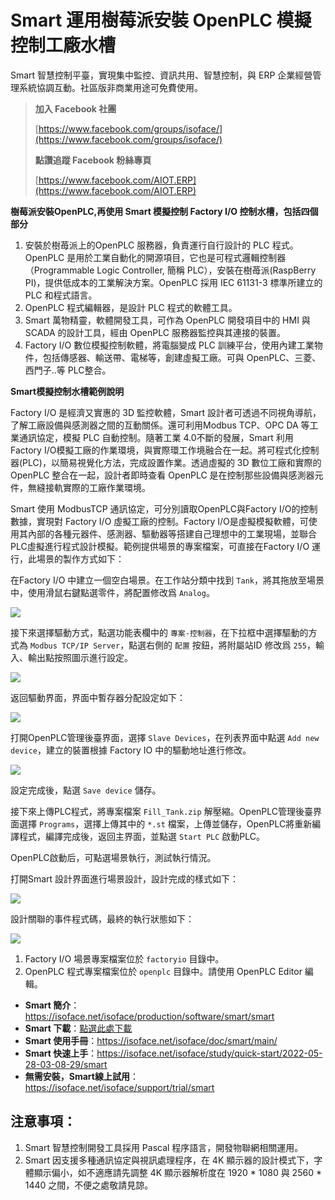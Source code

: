# Smart 運用樹莓派安裝 OpenPLC 模擬控制工廠水槽

Smart 智慧控制平臺，實現集中監控、資訊共用、智慧控制，與 ERP 企業經營管理系統協調互動。社區版非商業用途可免費使用。

> **加入 Facebook 社團**
>
> [https://www.facebook.com/groups/isoface/](https://www.facebook.com/groups/isoface/)
> 
> **點讚追蹤 Facebook 粉絲專頁**
> 
> [https://www.facebook.com/AIOT.ERP](https://www.facebook.com/AIOT.ERP)

**樹莓派安裝OpenPLC,再使用 Smart 模擬控制 Factory I/O 控制水槽，包括四個部分**

1. 安裝於樹苺派上的OpenPLC 服務器，負責運行自行設計的 PLC 程式。OpenPLC 是用於工業自動化的開源項目，它也是可程式邏輯控制器（Programmable Logic Controller, 簡稱 PLC），安裝在樹苺派(RaspBerry PI)，提供低成本的工業解決方案。OpenPLC 採用 IEC 61131-3 標準所建立的 PLC 和程式語言。
2. OpenPLC 程式編輯器，是設計 PLC 程式的軟體工具。
3. Smart 萬物精靈，軟體開發工具，可作為 OpenPLC 開發項目中的 HMI 與 SCADA 的設計工具，經由 OpenPLC 服務器監控與其連接的裝置。
4. Factory I/O 數位模擬控制軟體，將電腦變成 PLC 訓練平台，使用內建工業物件，包括傳感器、輸送帶、電梯等，創建虛擬工廠。可與 OpenPLC、三菱、西門子..等 PLC整合。

**Smart模擬控制水槽範例說明**

Factory I/O 是經濟又實惠的 3D 監控軟體，Smart 設計者可透過不同視角導航，了解工廠設備與感測器之間的互動關係。還可利用Modbus TCP、OPC DA 等工業通訊協定，模擬 PLC 自動控制。隨著工業 4.0不斷的發展，Smart 利用 Factory I/O模擬工廠的作業環境，與實際環工作境融合在一起。將可程式化控制器(PLC)，以簡易視覺化方法，完成設置作業。透過虛擬的 3D 數位工廠和實際的 OpenPLC 整合在一起，設計者即時查看 OpenPLC 是在控制那些設備與感測器元件，無縫接軌實際的工廠作業環境。

Smart 使用 ModbusTCP 通訊協定，可分別讀取OpenPLC與Factory I/O的控制數據，實現對 Factory I/O 虛擬工廠的控制。Factory I/O是虛擬模擬軟體，可使用其內部的各種元器件、感測器、驅動器等搭建自己理想中的工業現場，並聯合PLC虛擬進行程式設計模擬。範例提供場景的專案檔案，可直接在Factory I/O 運行，此場景的製作方式如下：

在Factory I/O 中建立一個空白場景。在工作站分類中找到 `Tank`，將其拖放至場景中，使用滑鼠右鍵點選零件，將配置修改爲 `Analog`。

![](images/287664116250164.png)

接下來選擇驅動方式，點選功能表欄中的 `專案-控制器`，在下拉框中選擇驅動的方式為 `Modbus TCP/IP Server`，點選右側的 `配置` 按鈕，將附屬站ID 修改爲 `255`，輸入、輸出點按照圖示進行設定。

![](images/517874116247768.png)

返回驅動界面，界面中暫存器分配設定如下：

![](images/493575214247302.png)

打開OpenPLC管理後臺界面，選擇 `Slave Devices`，在列表界面中點選 `Add new device`，建立的裝置根據 Factory IO 中的驅動地址進行修改。

![](images/275824216226511.png)

設定完成後，點選 `Save device` 儲存。


接下來上傳PLC程式，將專案檔案 `Fill_Tank.zip` 解壓縮。OpenPLC管理後臺界面選擇 `Programs`，選擇上傳其中的 `*.st` 檔案，上傳並儲存，OpenPLC將重新編譯程式，編譯完成後，返回主界面，並點選 `Start PLC` 啟動PLC。


OpenPLC啟動后，可點選場景執行，測試執行情況。

打開Smart 設計界面進行場景設計，設計完成的樣式如下：

![](images/47860315236526.png)


設計關聯的事件程式碼，最終的執行狀態如下：

![](images/235740415232280.png)

1. Factory I/O 場景專案檔案位於 `factoryio` 目錄中。
2. OpenPLC 程式專案檔案位於 `openplc` 目錄中。請使用 OpenPLC Editor 編輯。


* **Smart 簡介**：https://isoface.net/isoface/production/software/smart/smart
* **Smart 下載**：[點選此處下載](https://github.com/isoface-iot/Smart/releases/latest)
* **Smart 使用手冊**：https://isoface.net/isoface/doc/smart/main/
* **Smart 快速上手**：https://isoface.net/isoface/study/quick-start/2022-05-28-03-08-29/smart
* **無需安裝，Smart線上試用**：https://isoface.net/isoface/support/trial/smart

## 注意事項：
1. Smart 智慧控制開發工具採用 Pascal 程序語言，開發物聯網相關運用。
2. Smart 因支援多種通訊協定與視訊處理程序，在 4K 顯示器的設計模式下，字體顯示偏小，如不適應請先調整 4K 顯示器解析度在 1920 * 1080 與 2560 * 1440 之間，不便之處敬請見諒。
